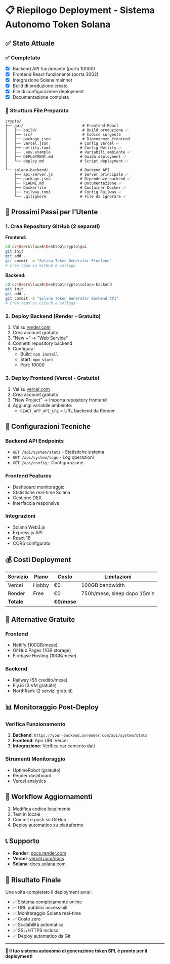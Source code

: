 # 📋 Riepilogo Deployment - Sistema Autonomo Token Solana

## ✅ Stato Attuale

### ✅ Completato
- [x] Backend API funzionante (porta 10000)
- [x] Frontend React funzionante (porta 3002)
- [x] Integrazione Solana mainnet
- [x] Build di produzione creato
- [x] File di configurazione deployment
- [x] Documentazione completa

### 📁 Struttura File Preparata

```
crypto/
├── gui/                          # Frontend React
│   ├── build/                    # Build produzione ✅
│   ├── src/                      # Codice sorgente
│   ├── package.json              # Dipendenze frontend
│   ├── vercel.json              # Config Vercel ✅
│   ├── netlify.toml             # Config Netlify ✅
│   ├── .env.example             # Variabili ambiente ✅
│   ├── DEPLOYMENT.md            # Guida deployment ✅
│   └── deploy.md                # Script deployment ✅
│
└── solana-backend/              # Backend API
    ├── api-server.js            # Server principale ✅
    ├── package.json             # Dipendenze backend ✅
    ├── README.md                # Documentazione ✅
    ├── Dockerfile               # Container Docker ✅
    ├── railway.toml             # Config Railway ✅
    └── .gitignore               # File da ignorare ✅
```

## 🎯 Prossimi Passi per l'Utente

### 1. Crea Repository GitHub (2 separati)

**Frontend:**
```bash
cd c:\Users\luca6\Desktop\crypto\gui
git init
git add .
git commit -m "Solana Token Generator Frontend"
# Crea repo su GitHub e collega
```

**Backend:**
```bash
cd c:\Users\luca6\Desktop\crypto\solana-backend
git init
git add .
git commit -m "Solana Token Generator Backend API"
# Crea repo su GitHub e collega
```

### 2. Deploy Backend (Render - Gratuito)

1. Vai su [render.com](https://render.com)
2. Crea account gratuito
3. "New +" → "Web Service"
4. Connetti repository backend
5. Configura:
   - Build: `npm install`
   - Start: `npm start`
   - Port: 10000

### 3. Deploy Frontend (Vercel - Gratuito)

1. Vai su [vercel.com](https://vercel.com)
2. Crea account gratuito
3. "New Project" → Importa repository frontend
4. Aggiungi variabile ambiente:
   - `REACT_APP_API_URL` = URL backend da Render

## 🔧 Configurazioni Tecniche

### Backend API Endpoints
- `GET /api/system/stats` - Statistiche sistema
- `GET /api/system/logs` - Log operazioni
- `GET /api/config` - Configurazione

### Frontend Features
- Dashboard monitoraggio
- Statistiche real-time Solana
- Gestione DEX
- Interfaccia responsive

### Integrazioni
- Solana Web3.js
- Express.js API
- React 18
- CORS configurato

## 💰 Costi Deployment

| Servizio | Piano | Costo | Limitazioni |
|----------|-------|-------|-------------|
| Vercel | Hobby | €0 | 100GB bandwidth |
| Render | Free | €0 | 750h/mese, sleep dopo 15min |
| **Totale** | | **€0/mese** | |

## 🚀 Alternative Gratuite

### Frontend
- Netlify (100GB/mese)
- GitHub Pages (1GB storage)
- Firebase Hosting (10GB/mese)

### Backend
- Railway ($5 credito/mese)
- Fly.io (3 VM gratuite)
- Northflank (2 servizi gratuiti)

## 📊 Monitoraggio Post-Deploy

### Verifica Funzionamento
1. **Backend**: `https://your-backend.onrender.com/api/system/stats`
2. **Frontend**: Apri URL Vercel
3. **Integrazione**: Verifica caricamento dati

### Strumenti Monitoraggio
- UptimeRobot (gratuito)
- Render dashboard
- Vercel analytics

## 🔄 Workflow Aggiornamenti

1. Modifica codice localmente
2. Test in locale
3. Commit e push su GitHub
4. Deploy automatico su piattaforme

## 📞 Supporto

- **Render**: [docs.render.com](https://docs.render.com)
- **Vercel**: [vercel.com/docs](https://vercel.com/docs)
- **Solana**: [docs.solana.com](https://docs.solana.com)

## 🎉 Risultato Finale

Una volta completato il deployment avrai:
- ✅ Sistema completamente online
- ✅ URL pubblici accessibili
- ✅ Monitoraggio Solana real-time
- ✅ Costo zero
- ✅ Scalabilità automatica
- ✅ SSL/HTTPS incluso
- ✅ Deploy automatico da Git

---

**🚀 Il tuo sistema autonomo di generazione token SPL è pronto per il deployment!**